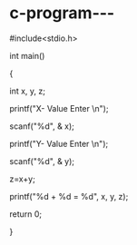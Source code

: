 # c-program---




#include<stdio.h>

int main()

{

int x, y, z;

printf("X- Value Enter \n");

scanf("%d", & x);


printf("Y- Value Enter \n");

scanf("%d", & y);

z=x+y;

printf("%d + %d = %d", x, y, z);

return 0;

}

